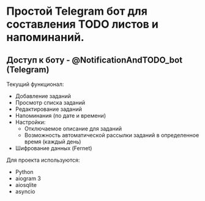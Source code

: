 # Простой Telegram бот для составления TODO листов и напоминаний.

## Доступ к боту - @NotificationAndTODO_bot (Telegram)

Текущий функционал:
- Добавление заданий
- Просмотр списка заданий
- Редактирование заданий
- Напоминания (по дате и времени)
- Настройки:
  - Отключаемое описание для заданий
  - Возможность автоматической рассылки заданий в определенное время (каждый день)
- Шифрование данных (Fernet)
  

Для проекта используются:
- Python
- aiogram 3
- aiosqlite
- asyncio
